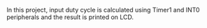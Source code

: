 In this project, input duty cycle is calculated using Timer1 and INT0 peripherals and the result is printed on LCD.
